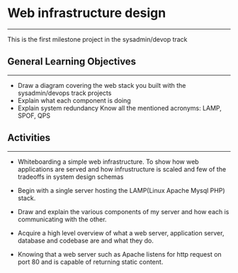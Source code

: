 # **Web infrastructure design**
---
This is the first milestone project in the sysadmin/devop track

## **General Learning Objectives**
---
* Draw a diagram covering the web stack you built with the sysadmin/devops track projects
* Explain what each component is doing
* Explain system redundancy
Know all the mentioned acronyms: LAMP, SPOF, QPS
## **Activities**
---
* Whiteboarding a simple web infrastructure. To show how web applications are served and how infrustructure is scaled and  few of the tradeoffs in system design schemas

* Begin with a single server hosting the LAMP(Linux Apache Mysql PHP) stack. 
* Draw and explain the various components of my server and how each is communicating with the other.
* Acquire a high level overview of what a web server, application server, database and codebase are and what they do.

* Knowing that a web server such as Apache listens for http request on port 80 and is capable of returning static content.


